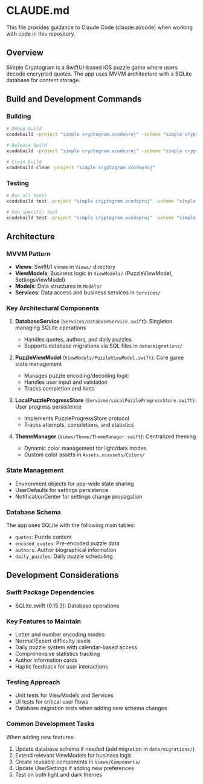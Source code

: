 # CLAUDE.md

This file provides guidance to Claude Code (claude.ai/code) when working with code in this repository.

## Overview
Simple Cryptogram is a SwiftUI-based iOS puzzle game where users decode encrypted quotes. The app uses MVVM architecture with a SQLite database for content storage.

## Build and Development Commands

### Building
```bash
# Debug build
xcodebuild -project "simple cryptogram.xcodeproj" -scheme "simple cryptogram" -configuration Debug

# Release build
xcodebuild -project "simple cryptogram.xcodeproj" -scheme "simple cryptogram" -configuration Release

# Clean build
xcodebuild clean -project "simple cryptogram.xcodeproj"
```

### Testing
```bash
# Run all tests
xcodebuild test -project "simple cryptogram.xcodeproj" -scheme "simple cryptogram" -destination 'platform=iOS Simulator,name=iPhone 15'

# Run specific test
xcodebuild test -project "simple cryptogram.xcodeproj" -scheme "simple cryptogram" -only-testing:"simple cryptogramTests/YourTestClass/yourTestMethod"
```

## Architecture

### MVVM Pattern
- **Views**: SwiftUI views in `Views/` directory
- **ViewModels**: Business logic in `ViewModels/` (PuzzleViewModel, SettingsViewModel)
- **Models**: Data structures in `Models/`
- **Services**: Data access and business services in `Services/`

### Key Architectural Components

1. **DatabaseService** (`Services/DatabaseService.swift`): Singleton managing SQLite operations
   - Handles quotes, authors, and daily puzzles
   - Supports database migrations via SQL files in `data/migrations/`

2. **PuzzleViewModel** (`ViewModels/PuzzleViewModel.swift`): Core game state management
   - Manages puzzle encoding/decoding logic
   - Handles user input and validation
   - Tracks completion and hints

3. **LocalPuzzleProgressStore** (`Services/LocalPuzzleProgressStore.swift`): User progress persistence
   - Implements PuzzleProgressStore protocol
   - Tracks attempts, completions, and statistics

4. **ThemeManager** (`Views/Theme/ThemeManager.swift`): Centralized theming
   - Dynamic color management for light/dark modes
   - Custom color assets in `Assets.xcassets/Colors/`

### State Management
- Environment objects for app-wide state sharing
- UserDefaults for settings persistence
- NotificationCenter for settings change propagation

### Database Schema
The app uses SQLite with the following main tables:
- `quotes`: Puzzle content
- `encoded_quotes`: Pre-encoded puzzle data
- `authors`: Author biographical information
- `daily_puzzles`: Daily puzzle scheduling

## Development Considerations

### Swift Package Dependencies
- SQLite.swift (0.15.3): Database operations

### Key Features to Maintain
- Letter and number encoding modes
- Normal/Expert difficulty levels
- Daily puzzle system with calendar-based access
- Comprehensive statistics tracking
- Author information cards
- Haptic feedback for user interactions

### Testing Approach
- Unit tests for ViewModels and Services
- UI tests for critical user flows
- Database migration tests when adding new schema changes

### Common Development Tasks
When adding new features:
1. Update database schema if needed (add migration in `data/migrations/`)
2. Extend relevant ViewModels for business logic
3. Create reusable components in `Views/Components/`
4. Update UserSettings if adding new preferences
5. Test on both light and dark themes